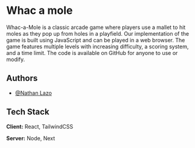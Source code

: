 # Whac a mole

Whac-a-Mole is a classic arcade game where players use a mallet to hit moles as they pop up from holes in a playfield. Our implementation of the game is built using JavaScript and can be played in a web browser. The game features multiple levels with increasing difficulty, a scoring system, and a time limit. The code is available on GitHub for anyone to use or modify.

## Authors

- [@Nathan Lazo](https://github.com/NathanLazo)

## Tech Stack

**Client:** React, TailwindCSS

**Server:** Node, Next
